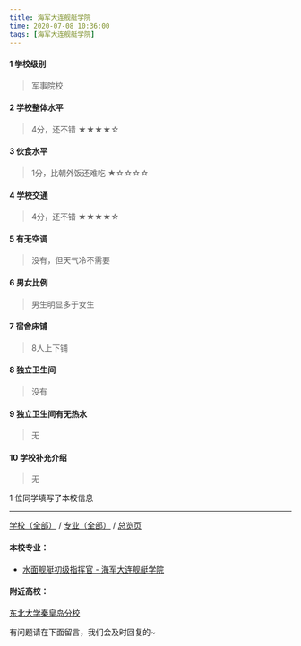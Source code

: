 ```yaml
---
title: 海军大连舰艇学院
time: 2020-07-08 10:36:00
tags: [海军大连舰艇学院]
---
```

#### 1 学校级别
> 军事院校


#### 2 学校整体水平
> 4分，还不错
★★★★☆


#### 3 伙食水平
>  1分，比朝外饭还难吃
★☆☆☆☆


#### 4 学校交通
> 4分，还不错
★★★★☆


#### 5 有无空调
> 没有，但天气冷不需要


#### 6 男女比例
> 男生明显多于女生


#### 7 宿舍床铺
> 8人上下铺
 

#### 8 独立卫生间
> 没有


#### 9 独立卫生间有无热水
> 无


#### 10 学校补充介绍
> 无

1 位同学填写了本校信息
***
[学校（全部）](https://univgo.github.io/2020/07/08/3efa6bcca419) / [专业（全部）](https://univgo.github.io/2020/07/08/2d4c6d3552c2) / [总览页](https://univgo.github.io/2020/07/08/445daeb4fa00)
#### 本校专业：
- [水面舰艇初级指挥官 - 海军大连舰艇学院](https://univgo.github.io/2020/07/08/329aa7fa59be )

#### 附近高校：
[东北大学秦皇岛分校](https://univgo.github.io/2020/07/08/162294fc64e3)

有问题请在下面留言，我们会及时回复的~
